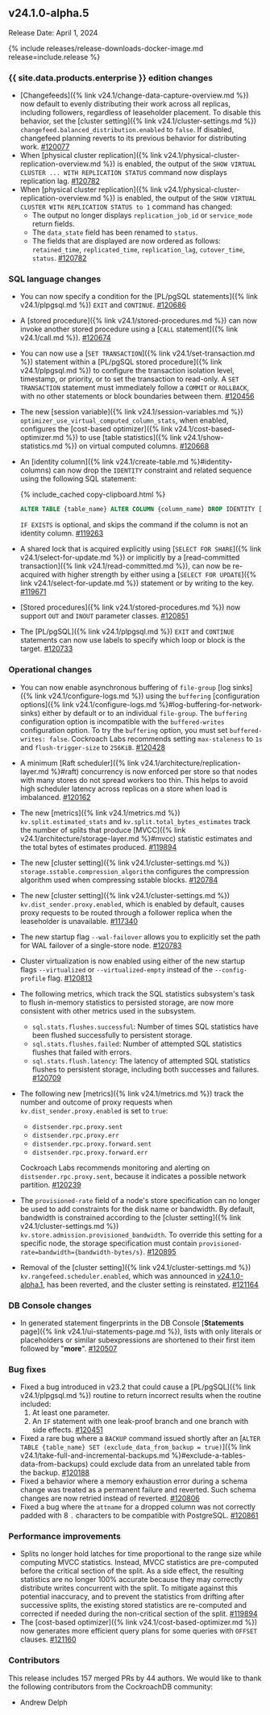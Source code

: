 ## v24.1.0-alpha.5

Release Date: April 1, 2024

{% include releases/release-downloads-docker-image.md release=include.release %}

<h3 id="v24-1-0-alpha-5-{{-site.data.products.enterprise-}}-edition-changes">{{ site.data.products.enterprise }} edition changes</h3>

- [Changefeeds]({% link v24.1/change-data-capture-overview.md %}) now default to evenly distributing their work across all replicas, including followers, regardless of leaseholder placement. To disable this behavior, set the [cluster setting]({% link v24.1/cluster-settings.md %}) `changefeed.balanced_distribution.enabled` to `false`. If disabled, changefeed planning reverts to its previous behavior for distributing work. [#120077][#120077]
- When [physical cluster replication]({% link v24.1/physical-cluster-replication-overview.md %}) is enabled, the output of the `SHOW VIRTUAL CLUSTER ... WITH REPLICATION STATUS` command now displays replication lag. [#120782][#120782]
- When [physical cluster replication]({% link v24.1/physical-cluster-replication-overview.md %}) is enabled, the output of the `SHOW VIRTUAL CLUSTER WITH REPLICATION STATUS to 1` command has changed:
    - The output no longer displays `replication_job_id` or `service_mode` return fields.
    - The `data_state` field has been renamed to `status`.
    - The fields that are displayed are now ordered as follows: `retained_time`, `replicated_time`, `replication_lag`, `cutover_time`, `status`. [#120782][#120782]

<h3 id="v24-1-0-alpha-5-sql-language-changes">SQL language changes</h3>

- You can now specify a condition for the [PL/pgSQL statements]({% link v24.1/plpgsql.md %}) `EXIT` and `CONTINUE`. [#120686][#120686]
- A [stored procedure]({% link v24.1/stored-procedures.md %}) can now invoke another stored procedure using a [`CALL` statement]({% link v24.1/call.md %}). [#120674][#120674]
- You can now use a [`SET TRANSACTION`]({% link v24.1/set-transaction.md %}) statement within a [PL/pgSQL stored procedure]({% link v24.1/plpgsql.md %}) to configure the transaction isolation level, timestamp, or priority, or to set the transaction to read-only. A `SET TRANSACTION` statement must immediately follow a `COMMIT` or `ROLLBACK`, with no other statements or block boundaries between them. [#120456][#120456]
- The new [session variable]({% link v24.1/session-variables.md %}) `optimizer_use_virtual_computed_column_stats`, when enabled, configures the [cost-based optimizer]({% link v24.1/cost-based-optimizer.md %}) to use [table statistics]({% link v24.1/show-statistics.md %}) on virtual computed columns. [#120668][#120668]
- An [identity column]({% link v24.1/create-table.md %}#identity-columns) can now drop the `IDENTITY` constraint and related sequence using the following SQL statement:

    {% include_cached copy-clipboard.html %}
    ~~~ sql
    ALTER TABLE {table_name} ALTER COLUMN {column_name} DROP IDENTITY [IF EXISTS];
    ~~~

    `IF EXISTS` is optional, and skips the command if the column is not an identity column.  [#119263][#119263]

- A shared lock that is acquired explicitly using [`SELECT FOR SHARE`]({% link v24.1/select-for-update.md %}) or implicitly by a [read-committed transaction]({% link v24.1/read-committed.md %}), can now be re-acquired with higher strength by either using a [`SELECT FOR UPDATE`]({% link v24.1/select-for-update.md %}) statement or by writing to the key. [#119671][#119671]
- [Stored procedures]({% link v24.1/stored-procedures.md %}) now support `OUT` and `INOUT` parameter classes. [#120851][#120851]
- The [PL/pgSQL]({% link v24.1/plpgsql.md %}) `EXIT` and `CONTINUE` statements can now use labels to specify which loop or block is the target. [#120733][#120733]

<h3 id="v24-1-0-alpha-5-operational-changes">Operational changes</h3>

- You can now enable asynchronous buffering of `file-group` [log sinks]({% link v24.1/configure-logs.md %}) using the `buffering` [configuration options]({% link v24.1/configure-logs.md %}#log-buffering-for-network-sinks) either by default or to an individual `file-group`. The `buffering` configuration option is incompatible with the `buffered-writes` configuration option. To try the `buffering` option, you must set `buffered-writes: false`. Cockroach Labs recommends setting `max-staleness` to `1s` and `flush-trigger-size` to `256KiB`. [#120428][#120428]
- A minimum [Raft scheduler]({% link v24.1/architecture/replication-layer.md %}#raft) concurrency is now enforced per store so that nodes with many stores do not spread workers too thin. This helps to avoid high scheduler latency across replicas on a store when load is imbalanced. [#120162][#120162]
- The new [metrics]({% link v24.1/metrics.md %}) `kv.split.estimated_stats` and `kv.split.total_bytes_estimates` track the number of splits that produce [MVCC]({% link v24.1/architecture/storage-layer.md %}#mvcc) statistic estimates and the total bytes of estimates produced. [#119894][#119894]
- The new [cluster setting]({% link v24.1/cluster-settings.md %}) `storage.sstable.compression_algorithm` configures the compression algorithm used when compressing sstable blocks. [#120784][#120784]
- The new [cluster setting]({% link v24.1/cluster-settings.md %}) `kv.dist_sender.proxy.enabled`, which is enabled by default, causes proxy requests to be routed through a follower replica when the leaseholder is unavailable. [#117340][#117340]
- The new startup flag `--wal-failover` allows you to explicitly set the path for WAL failover of a single-store node. [#120783][#120783]
- Cluster virtualization is now enabled using either of the new startup flags `--virtualized` or `--virtualized-empty` instead of the `--config-profile` flag. [#120813][#120813]
- The following metrics, which track the SQL statistics subsystem's task to flush in-memory statistics to persisted storage, are now more consistent with other metrics used in the subsystem.
    - `sql.stats.flushes.successful`: Number of times SQL statistics have been flushed successfully to persistent storage.
    - `sql.stats.flushes.failed`: Number of attempted SQL statistics flushes that failed with errors.
    - `sql.stats.flush.latency`: The latency of attempted SQL statistics flushes to persistent storage, including both successes and failures. [#120709][#120709]
- The following new [metrics]({% link v24.1/metrics.md %}) track the number and outcome of proxy requests when `kv.dist_sender.proxy.enabled` is set to `true`:
    - `distsender.rpc.proxy.sent`
    - `distsender.rpc.proxy.err`
    - `distsender.rpc.proxy.forward.sent`
    - `distsender.rpc.proxy.forward.err`

  Cockroach Labs recommends monitoring and alerting on `distsender.rpc.proxy.sent`, because it indicates a possible network partition. [#120239][#120239]
- The `provisioned-rate` field of a node's store specification can no longer be used to add constraints for the disk name or bandwidth. By default, bandwidth is constrained according to the [cluster setting]({% link v24.1/cluster-settings.md %}) `kv.store.admission.provisioned_bandwidth`. To override this setting for a specific node, the storage specification must contain `provisioned-rate=bandwidth={bandwidth-bytes/s}`. [#120895][#120895]
- Removal of the [cluster setting]({% link v24.1/cluster-settings.md %}) `kv.rangefeed.scheduler.enabled`, which was announced in [v24.1.0-alpha.1](https://www.cockroachlabs.com/docs/releases/v24.1.html#v24-1-0-alpha-1), has been reverted, and the cluster setting is reinstated. [#121164][#121164]

<h3 id="v24-1-0-alpha-5-db-console-changes">DB Console changes</h3>

- In generated statement fingerprints in the DB Console [**Statements** page]({% link v24.1/ui-statements-page.md %}), lists with only literals or placeholders or similar subexpressions are shortened to their first item followed by "__more__". [#120507][#120507]

<h3 id="v24-1-0-alpha-5-bug-fixes">Bug fixes</h3>

- Fixed a bug introduced in v23.2 that could cause a [PL/pgSQL]({% link v24.1/plpgsql.md %}) routine to return incorrect results when the routine included:
    1. At least one parameter.
    1. An `IF` statement with one leak-proof branch and one branch with side effects. [#120451][#120451]
- Fixed a rare bug where a `BACKUP` command issued shortly after an [`ALTER TABLE {table_name} SET (exclude_data_from_backup = true)`]({% link v24.1/take-full-and-incremental-backups.md %}#exclude-a-tables-data-from-backups) could exclude data from an unrelated table from the backup. [#120188][#120188]
- Fixed a behavior where a memory exhaustion error during a schema change was treated as a permanent failure and reverted. Such schema changes are now retried instead of reverted. [#120806][#120806]
- Fixed a bug where the `attname` for a dropped column was not correctly padded with 8 `.` characters to be compatible with PostgreSQL. [#120861][#120861]

<h3 id="v24-1-0-alpha-5-performance-improvements">Performance improvements</h3>

- Splits no longer hold latches for time proportional to the range size while computing MVCC statistics. Instead, MVCC statistics are pre-computed before the critical section of the split. As a side effect, the resulting statistics are no longer 100% accurate because they may correctly distribute writes concurrent with the split. To mitigate against this potential inaccuracy, and to prevent the statistics from drifting after successive splits, the existing stored statistics are re-computed and corrected if needed during the non-critical section of the split. [#119894][#119894]
- The [cost-based optimizer]({% link v24.1/cost-based-optimizer.md %}) now generates more efficient query plans for some queries with `OFFSET` clauses. [#121160][#121160]

<div class="release-note-contributors" markdown="1">

<h3 id="v24-1-0-alpha-5-contributors">Contributors</h3>

This release includes 157 merged PRs by 44 authors.
We would like to thank the following contributors from the CockroachDB community:

- Andrew Delph

</div>

[#117340]: https://github.com/cockroachdb/cockroach/pull/117340
[#119263]: https://github.com/cockroachdb/cockroach/pull/119263
[#119671]: https://github.com/cockroachdb/cockroach/pull/119671
[#119894]: https://github.com/cockroachdb/cockroach/pull/119894
[#120077]: https://github.com/cockroachdb/cockroach/pull/120077
[#120162]: https://github.com/cockroachdb/cockroach/pull/120162
[#120188]: https://github.com/cockroachdb/cockroach/pull/120188
[#120239]: https://github.com/cockroachdb/cockroach/pull/120239
[#120428]: https://github.com/cockroachdb/cockroach/pull/120428
[#120451]: https://github.com/cockroachdb/cockroach/pull/120451
[#120456]: https://github.com/cockroachdb/cockroach/pull/120456
[#120507]: https://github.com/cockroachdb/cockroach/pull/120507
[#120668]: https://github.com/cockroachdb/cockroach/pull/120668
[#120674]: https://github.com/cockroachdb/cockroach/pull/120674
[#120686]: https://github.com/cockroachdb/cockroach/pull/120686
[#120709]: https://github.com/cockroachdb/cockroach/pull/120709
[#120733]: https://github.com/cockroachdb/cockroach/pull/120733
[#120782]: https://github.com/cockroachdb/cockroach/pull/120782
[#120783]: https://github.com/cockroachdb/cockroach/pull/120783
[#120784]: https://github.com/cockroachdb/cockroach/pull/120784
[#120806]: https://github.com/cockroachdb/cockroach/pull/120806
[#120813]: https://github.com/cockroachdb/cockroach/pull/120813
[#120846]: https://github.com/cockroachdb/cockroach/pull/120846
[#120851]: https://github.com/cockroachdb/cockroach/pull/120851
[#120861]: https://github.com/cockroachdb/cockroach/pull/120861
[#120895]: https://github.com/cockroachdb/cockroach/pull/120895
[#121023]: https://github.com/cockroachdb/cockroach/pull/121023
[#121160]: https://github.com/cockroachdb/cockroach/pull/121160
[#121164]: https://github.com/cockroachdb/cockroach/pull/121164
